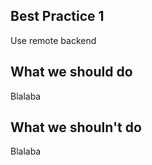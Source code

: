 Best Practice 1
------------
Use remote backend

What we should do
------------
Blalaba

What we shouln't do
------------
Blalaba
